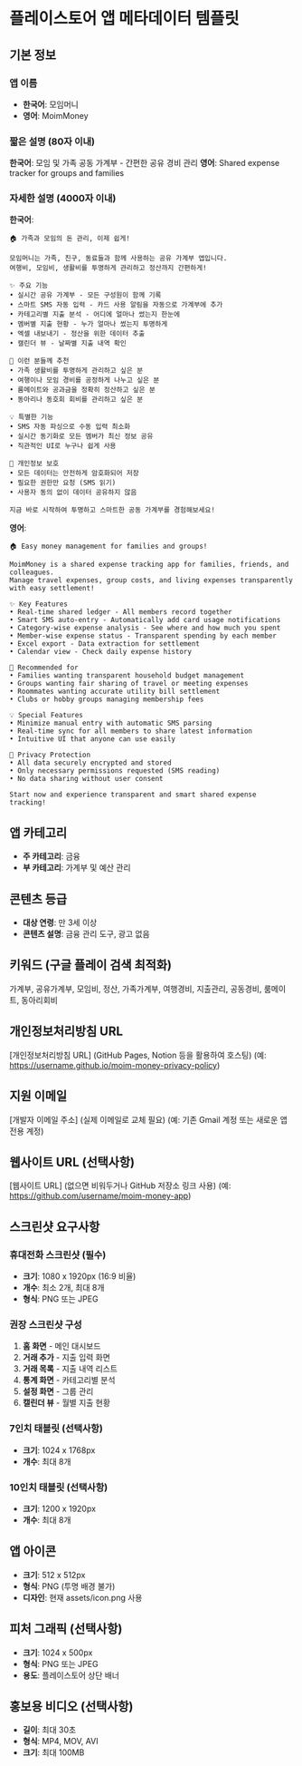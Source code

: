 # 플레이스토어 앱 메타데이터 템플릿

## 기본 정보

### 앱 이름
- **한국어**: 모임머니
- **영어**: MoimMoney

### 짧은 설명 (80자 이내)
**한국어**: 모임 및 가족 공동 가계부 - 간편한 공유 경비 관리
**영어**: Shared expense tracker for groups and families

### 자세한 설명 (4000자 이내)

**한국어**:
```
🏠 가족과 모임의 돈 관리, 이제 쉽게!

모임머니는 가족, 친구, 동료들과 함께 사용하는 공유 가계부 앱입니다.
여행비, 모임비, 생활비를 투명하게 관리하고 정산까지 간편하게!

✨ 주요 기능
• 실시간 공유 가계부 - 모든 구성원이 함께 기록
• 스마트 SMS 자동 입력 - 카드 사용 알림을 자동으로 가계부에 추가
• 카테고리별 지출 분석 - 어디에 얼마나 썼는지 한눈에
• 멤버별 지출 현황 - 누가 얼마나 썼는지 투명하게
• 엑셀 내보내기 - 정산을 위한 데이터 추출
• 캘린더 뷰 - 날짜별 지출 내역 확인

🎯 이런 분들께 추천
• 가족 생활비를 투명하게 관리하고 싶은 분
• 여행이나 모임 경비를 공정하게 나누고 싶은 분
• 룸메이트와 공과금을 정확히 정산하고 싶은 분
• 동아리나 동호회 회비를 관리하고 싶은 분

💡 특별한 기능
• SMS 자동 파싱으로 수동 입력 최소화
• 실시간 동기화로 모든 멤버가 최신 정보 공유
• 직관적인 UI로 누구나 쉽게 사용

📱 개인정보 보호
• 모든 데이터는 안전하게 암호화되어 저장
• 필요한 권한만 요청 (SMS 읽기)
• 사용자 동의 없이 데이터 공유하지 않음

지금 바로 시작하여 투명하고 스마트한 공동 가계부를 경험해보세요!
```

**영어**:
```
🏠 Easy money management for families and groups!

MoimMoney is a shared expense tracking app for families, friends, and colleagues.
Manage travel expenses, group costs, and living expenses transparently with easy settlement!

✨ Key Features
• Real-time shared ledger - All members record together
• Smart SMS auto-entry - Automatically add card usage notifications
• Category-wise expense analysis - See where and how much you spent
• Member-wise expense status - Transparent spending by each member
• Excel export - Data extraction for settlement
• Calendar view - Check daily expense history

🎯 Recommended for
• Families wanting transparent household budget management
• Groups wanting fair sharing of travel or meeting expenses
• Roommates wanting accurate utility bill settlement
• Clubs or hobby groups managing membership fees

💡 Special Features
• Minimize manual entry with automatic SMS parsing
• Real-time sync for all members to share latest information
• Intuitive UI that anyone can use easily

📱 Privacy Protection
• All data securely encrypted and stored
• Only necessary permissions requested (SMS reading)
• No data sharing without user consent

Start now and experience transparent and smart shared expense tracking!
```

## 앱 카테고리
- **주 카테고리**: 금융
- **부 카테고리**: 가계부 및 예산 관리

## 콘텐츠 등급
- **대상 연령**: 만 3세 이상
- **콘텐츠 설명**: 금융 관리 도구, 광고 없음

## 키워드 (구글 플레이 검색 최적화)
가계부, 공유가계부, 모임비, 정산, 가족가계부, 여행경비, 지출관리, 공동경비, 룸메이트, 동아리회비

## 개인정보처리방침 URL
[개인정보처리방침 URL] (GitHub Pages, Notion 등을 활용하여 호스팅)
(예: https://username.github.io/moim-money-privacy-policy)

## 지원 이메일
[개발자 이메일 주소] (실제 이메일로 교체 필요)
(예: 기존 Gmail 계정 또는 새로운 앱 전용 계정)

## 웹사이트 URL (선택사항)
[웹사이트 URL] (없으면 비워두거나 GitHub 저장소 링크 사용)
(예: https://github.com/username/moim-money-app)

## 스크린샷 요구사항

### 휴대전화 스크린샷 (필수)
- **크기**: 1080 x 1920px (16:9 비율)
- **개수**: 최소 2개, 최대 8개
- **형식**: PNG 또는 JPEG

### 권장 스크린샷 구성
1. **홈 화면** - 메인 대시보드
2. **거래 추가** - 지출 입력 화면
3. **거래 목록** - 지출 내역 리스트
4. **통계 화면** - 카테고리별 분석
5. **설정 화면** - 그룹 관리
6. **캘린더 뷰** - 월별 지출 현황

### 7인치 태블릿 (선택사항)
- **크기**: 1024 x 1768px
- **개수**: 최대 8개

### 10인치 태블릿 (선택사항)
- **크기**: 1200 x 1920px
- **개수**: 최대 8개

## 앱 아이콘
- **크기**: 512 x 512px
- **형식**: PNG (투명 배경 불가)
- **디자인**: 현재 assets/icon.png 사용

## 피처 그래픽 (선택사항)
- **크기**: 1024 x 500px
- **형식**: PNG 또는 JPEG
- **용도**: 플레이스토어 상단 배너

## 홍보용 비디오 (선택사항)
- **길이**: 최대 30초
- **형식**: MP4, MOV, AVI
- **크기**: 최대 100MB